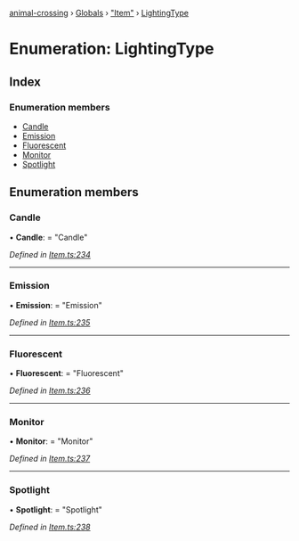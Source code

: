[animal-crossing](../README.md) › [Globals](../globals.md) › ["Item"](../modules/_item_.md) › [LightingType](_item_.lightingtype.md)

# Enumeration: LightingType

## Index

### Enumeration members

* [Candle](_item_.lightingtype.md#candle)
* [Emission](_item_.lightingtype.md#emission)
* [Fluorescent](_item_.lightingtype.md#fluorescent)
* [Monitor](_item_.lightingtype.md#monitor)
* [Spotlight](_item_.lightingtype.md#spotlight)

## Enumeration members

###  Candle

• **Candle**: = "Candle"

*Defined in [Item.ts:234](https://github.com/Norviah/animal-crossing/blob/f22c64d/module/types/Item.ts#L234)*

___

###  Emission

• **Emission**: = "Emission"

*Defined in [Item.ts:235](https://github.com/Norviah/animal-crossing/blob/f22c64d/module/types/Item.ts#L235)*

___

###  Fluorescent

• **Fluorescent**: = "Fluorescent"

*Defined in [Item.ts:236](https://github.com/Norviah/animal-crossing/blob/f22c64d/module/types/Item.ts#L236)*

___

###  Monitor

• **Monitor**: = "Monitor"

*Defined in [Item.ts:237](https://github.com/Norviah/animal-crossing/blob/f22c64d/module/types/Item.ts#L237)*

___

###  Spotlight

• **Spotlight**: = "Spotlight"

*Defined in [Item.ts:238](https://github.com/Norviah/animal-crossing/blob/f22c64d/module/types/Item.ts#L238)*
